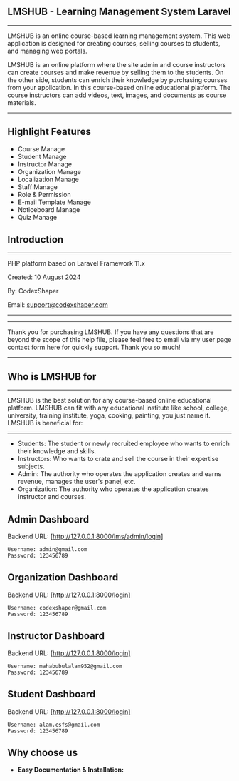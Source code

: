 ## LMSHUB - Learning Management System Laravel

---

LMSHUB is an online course-based learning management system. This web application is designed for creating courses, selling courses to students, and managing web portals.

LMSHUB is an online platform where the site admin and course instructors can create courses and make revenue by selling them to the students. On the other side, students can enrich their knowledge by purchasing courses from your application. In this course-based online educational platform. The course instructors can add videos, text, images, and documents as course materials.

---

## Highlight Features

- Course Manage
- Student Manage
- Instructor Manage
- Organization Manage
- Localization Manage
- Staff Manage
- Role & Permission
- E-mail Template Manage
- Noticeboard Manage
- Quiz Manage

## Introduction

---

PHP platform based on Laravel Framework 11.x

Created: 10 August 2024

By: CodexShaper

Email: support@codexshaper.com

---

---

Thank you for purchasing LMSHUB. If you have any questions that are beyond the scope of this help file, please feel free to email via my user page contact form here for quickly support. Thank you so much!

---

## Who is LMSHUB for

---

LMSHUB is the best solution for any course-based online educational platform. LMSHUB can fit with any educational institute like school, college, university, training institute, yoga, cooking, painting, you just name it. LMSHUB is beneficial for:

---

- Students: The student or newly recruited employee who wants to enrich their knowledge and skills.
- Instructors: Who wants to crate and sell the course in their expertise subjects.
- Admin: The authority who operates the application creates and earns revenue, manages the user's panel, etc.
- Organization: The authority who operates the application creates instructor and courses.

## Admin Dashboard

Backend URL: [http://127.0.0.1:8000/lms/admin/login]

```
Username: admin@gmail.com
Password: 123456789

```

## Organization Dashboard

Backend URL: [http://127.0.0.1:8000/login]

```
Username: codexshaper@gmail.com
Password: 123456789
```

## Instructor Dashboard

Backend URL: [http://127.0.0.1:8000/login]

```
Username: mahabubulalam952@gmail.com
Password: 123456789

```

## Student Dashboard

Backend URL: [http://127.0.0.1:8000/login]

```
Username: alam.csfs@gmail.com
Password: 123456789

```

## Why choose us

- <b>Easy Documentation & Installation:</b>
